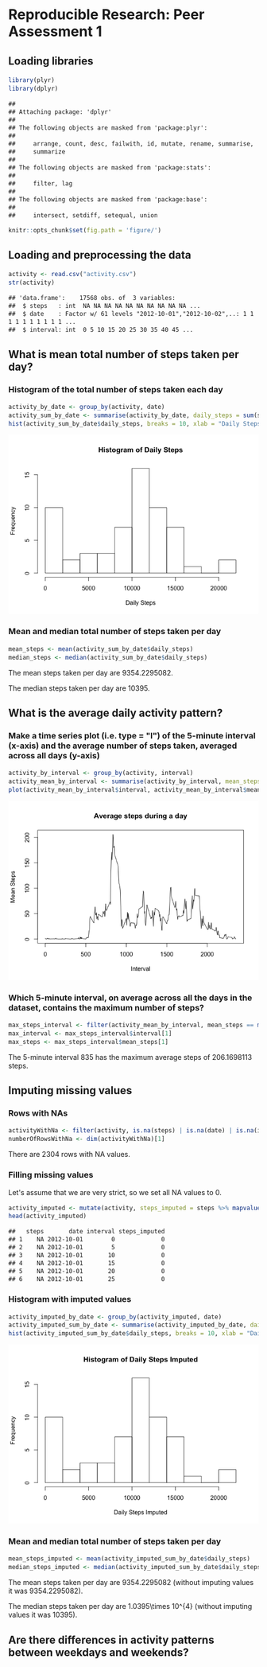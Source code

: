 # Reproducible Research: Peer Assessment 1
## Loading libraries

```r
library(plyr)
library(dplyr)
```

```
## 
## Attaching package: 'dplyr'
## 
## The following objects are masked from 'package:plyr':
## 
##     arrange, count, desc, failwith, id, mutate, rename, summarise,
##     summarize
## 
## The following objects are masked from 'package:stats':
## 
##     filter, lag
## 
## The following objects are masked from 'package:base':
## 
##     intersect, setdiff, setequal, union
```


```r
knitr::opts_chunk$set(fig.path = 'figure/')
```

## Loading and preprocessing the data

```r
activity <- read.csv("activity.csv")
str(activity)
```

```
## 'data.frame':	17568 obs. of  3 variables:
##  $ steps   : int  NA NA NA NA NA NA NA NA NA NA ...
##  $ date    : Factor w/ 61 levels "2012-10-01","2012-10-02",..: 1 1 1 1 1 1 1 1 1 1 ...
##  $ interval: int  0 5 10 15 20 25 30 35 40 45 ...
```

## What is mean total number of steps taken per day?
### Histogram of the total number of steps taken each day

```r
activity_by_date <- group_by(activity, date)
activity_sum_by_date <- summarise(activity_by_date, daily_steps = sum(steps, na.rm = TRUE))
hist(activity_sum_by_date$daily_steps, breaks = 10, xlab = "Daily Steps", main = "Histogram of Daily Steps")
```

![](figure/histogram-1.png) 

### Mean and median total number of steps taken per day

```r
mean_steps <- mean(activity_sum_by_date$daily_steps)
median_steps <- median(activity_sum_by_date$daily_steps)
```
The mean steps taken per day are 9354.2295082.

The median steps taken per day are 10395.

## What is the average daily activity pattern?

### Make a time series plot (i.e. type = "l") of the 5-minute interval (x-axis) and the average number of steps taken, averaged across all days (y-axis)

```r
activity_by_interval <- group_by(activity, interval)
activity_mean_by_interval <- summarise(activity_by_interval, mean_steps = mean(steps, na.rm = TRUE))
plot(activity_mean_by_interval$interval, activity_mean_by_interval$mean_steps, type = "l", xlab = "Interval", ylab = "Mean Steps", main = "Average steps during a day")
```

![](figure/daily_activity_pattern-1.png) 

### Which 5-minute interval, on average across all the days in the dataset, contains the maximum number of steps?

```r
max_steps_interval <- filter(activity_mean_by_interval, mean_steps == max(mean_steps))
max_interval <- max_steps_interval$interval[1]
max_steps <- max_steps_interval$mean_steps[1]
```
The 5-minute interval 835 has the maximum average steps of 206.1698113 steps.

## Imputing missing values
### Rows with NAs

```r
activityWithNa <- filter(activity, is.na(steps) | is.na(date) | is.na(interval))
numberOfRowsWithNa <- dim(activityWithNa)[1]
```
There are 2304 rows with NA values.

### Filling missing values
Let's assume that we are very strict, so we set all NA values to 0.

```r
activity_imputed <- mutate(activity, steps_imputed = steps %>% mapvalues(NA, 0))
head(activity_imputed)
```

```
##   steps       date interval steps_imputed
## 1    NA 2012-10-01        0             0
## 2    NA 2012-10-01        5             0
## 3    NA 2012-10-01       10             0
## 4    NA 2012-10-01       15             0
## 5    NA 2012-10-01       20             0
## 6    NA 2012-10-01       25             0
```

### Histogram with imputed values

```r
activity_imputed_by_date <- group_by(activity_imputed, date)
activity_imputed_sum_by_date <- summarise(activity_imputed_by_date, daily_steps = sum(steps_imputed))
hist(activity_imputed_sum_by_date$daily_steps, breaks = 10, xlab = "Daily Steps Imputed", main = "Histogram of Daily Steps Imputed")
```

![](figure/histogram_imputed-1.png) 

### Mean and median total number of steps taken per day

```r
mean_steps_imputed <- mean(activity_imputed_sum_by_date$daily_steps)
median_steps_imputed <- median(activity_imputed_sum_by_date$daily_steps)
```
The mean steps taken per day are 9354.2295082 (without imputing values it was 9354.2295082).

The median steps taken per day are 1.0395\times 10^{4} (without imputing values it was 10395).

## Are there differences in activity patterns between weekdays and weekends?
